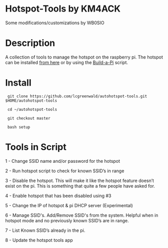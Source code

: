 # Hotspot-Tools by KM4ACK
Some modifications/customizations by WB0SIO

# Description

A collection of tools to manage the hotspot on the raspberry pi.
The hotspot can be installed [from here](https://youtu.be/qMT-0mz1lkI)
or by using the [Build-a-Pi](https://github.com/km4ack/pi-build) script.

# Install

     git clone https://github.com/lcgreenwald/autohotspot-tools.git $HOME/autohotspot-tools 

     cd ~/autohotspot-tools

     git checkout master

     bash setup

# Tools in Script

1 - Change SSID name and/or password for the hotspot 

2 - Run hotspot script to check for known SSID’s in range

3 - Disable the hotspot. This will make it like the hotspot feature doesn’t exist on the pi. This is something that quite a few people have asked for.

4 - Enable hotspot that has been disabled using #3

5 - Change the IP of hotspot & pi DHCP server (Experimental)

6 - Manage SSID's. Add/Remove SSID's from the system. Helpful when in hotspot mode and no previously known SSID’s are in range.

7 - List Known SSID’s already in the pi.

8 - Update the hotspot tools app

